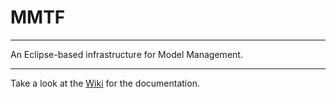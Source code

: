 MMTF
====

***
An Eclipse-based infrastructure for Model Management.
***

Take a look at the [Wiki](https://github.com/adisandro/MMTF/wiki) for the documentation.
